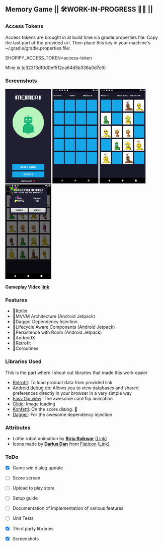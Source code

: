 ## Memory Game || 🛠️WORK-IN-PROGRESS 👨‍💻 ||

### Access Tokens
Access tokens are brought in at build time via gradle.properties file. Copy the last part of the provided url. Then place this key in your machine's ~/.gradle/gradle.properties file:

SHOPIFY_ACCESS_TOKEN=access-token

Mine is (c32313df0d0ef512ca64d5b336a0d7c6)

### Screenshots

<img src="screenshots/landing-screen.png" height="300"> <img src="screenshots/beginning-of-game.png" height="300"> <img src="screenshots/mid-game.png" height="300"> <img src="screenshots/end-of-game.png" height="300">

__Gameplay Video [link](https://drive.google.com/open?id=1FHhbpku_uYeCGVASQmNETYQ9D1UUE1_-)__

### Features
- 🚀Kotlin
- 🚀MVVM Architecture (Android Jetpack)
- 🚀Dagger Dependency Injection
- 🚀Lifecycle Aware Components (Android Jetpack)
- 🚀Persistence with Room (Android Jetpack)
- 🚀AndroidX
- 🚀Retrofit
- 🚀Coroutines

### Libraries Used
This is the part where I shout out libraries that made this work easier
- [Retrofit](https://github.com/square/retrofit): To load product data from provided link
- [Android debug db](https://github.com/amitshekhariitbhu/Android-Debug-Database): Allows you to view databases and shared preferences directly in your browser in a very simple way
- [Easy flip view](https://github.com/wajahatkarim3/EasyFlipView): The awesome card flip animation
- [Glide](https://github.com/bumptech/glide): Image loading
- [Konfetti](https://github.com/DanielMartinus/Konfetti): On the score dialog. 🎊
- [Dagger](https://github.com/google/dagger): For the awesome dependency injection

### Attributes
- Lottie robot animation by [**Birju Raikwar**](https://lottiefiles.com/birjuraikwar) [(Link)](https://assets3.lottiefiles.com/packages/lf20_g1pduE.json)
- Icons made by [**Darius Dan**](https://www.flaticon.com/authors/darius-dan) from [Flaticon](https://www.flaticon.com/) [(Link)](https://www.flaticon.com/free-icon/memory_2219225?term=memory&page=1&position=46) 

### ToDo
- [X] Game win dialog update
- [ ] Score screen
- [ ] Upload to play store
- [ ] Setup guide
- [ ] Documentation of implementation of various features
- [ ] Unit Tests
- [X] Third party libraries
- [X] Screenshots

